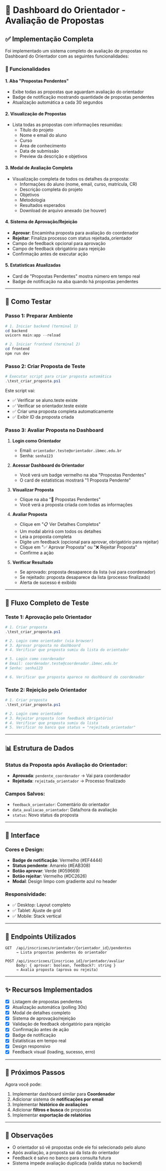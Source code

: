 # 📝 Dashboard do Orientador - Avaliação de Propostas

## ✅ Implementação Completa

Foi implementado um sistema completo de avaliação de propostas no Dashboard do Orientador com as seguintes funcionalidades:

### 🎯 Funcionalidades

#### 1. **Aba "Propostas Pendentes"**
- Exibe todas as propostas que aguardam avaliação do orientador
- Badge de notificação mostrando quantidade de propostas pendentes
- Atualização automática a cada 30 segundos

#### 2. **Visualização de Propostas**
- Lista todas as propostas com informações resumidas:
  - Título do projeto
  - Nome e email do aluno
  - Curso
  - Área de conhecimento
  - Data de submissão
  - Preview da descrição e objetivos

#### 3. **Modal de Avaliação Completa**
- Visualização completa de todos os detalhes da proposta:
  - Informações do aluno (nome, email, curso, matrícula, CR)
  - Descrição completa do projeto
  - Objetivos
  - Metodologia
  - Resultados esperados
  - Download de arquivo anexado (se houver)

#### 4. **Sistema de Aprovação/Rejeição**
- **Aprovar**: Encaminha proposta para avaliação do coordenador
- **Rejeitar**: Finaliza processo com status rejeitada_orientador
- Campo de feedback opcional para aprovação
- Campo de feedback obrigatório para rejeição
- Confirmação antes de executar ação

#### 5. **Estatísticas Atualizadas**
- Card de "Propostas Pendentes" mostra número em tempo real
- Badge de notificação na aba quando há propostas pendentes

---

## 🧪 Como Testar

### Passo 1: Preparar Ambiente

```powershell
# 1. Iniciar backend (terminal 1)
cd backend
uvicorn main:app --reload

# 2. Iniciar frontend (terminal 2)
cd frontend
npm run dev
```

### Passo 2: Criar Proposta de Teste

```powershell
# Executar script para criar proposta automática
.\test_criar_proposta.ps1
```

Este script vai:
- ✅ Verificar se aluno.teste existe
- ✅ Verificar se orientador.teste existe
- ✅ Criar uma proposta completa automaticamente
- ✅ Exibir ID da proposta criada

### Passo 3: Avaliar Proposta no Dashboard

1. **Login como Orientador**
   - Email: `orientador.teste@orientador.ibmec.edu.br`
   - Senha: `senha123`

2. **Acessar Dashboard do Orientador**
   - Você verá um badge vermelho na aba "Propostas Pendentes"
   - O card de estatísticas mostrará "1 Proposta Pendente"

3. **Visualizar Proposta**
   - Clique na aba "📝 Propostas Pendentes"
   - Você verá a proposta criada com todas as informações

4. **Avaliar Proposta**
   - Clique em "📋 Ver Detalhes Completos"
   - Um modal abrirá com todos os detalhes
   - Leia a proposta completa
   - Digite um feedback (opcional para aprovar, obrigatório para rejeitar)
   - Clique em "✅ Aprovar Proposta" ou "❌ Rejeitar Proposta"
   - Confirme a ação

5. **Verificar Resultado**
   - Se aprovado: proposta desaparece da lista (vai para coordenador)
   - Se rejeitado: proposta desaparece da lista (processo finalizado)
   - Alerta de sucesso é exibido

---

## 🔄 Fluxo Completo de Teste

### Teste 1: Aprovação pelo Orientador

```powershell
# 1. Criar proposta
.\test_criar_proposta.ps1

# 2. Login como orientador (via browser)
# 3. Aprovar proposta no dashboard
# 4. Verificar que proposta sumiu da lista do orientador

# 5. Login como coordenador
# Email: coordenador.teste@coordenador.ibmec.edu.br
# Senha: senha123

# 6. Verificar que proposta aparece no dashboard do coordenador
```

### Teste 2: Rejeição pelo Orientador

```powershell
# 1. Criar proposta
.\test_criar_proposta.ps1

# 2. Login como orientador
# 3. Rejeitar proposta (com feedback obrigatório)
# 4. Verificar que proposta sumiu da lista
# 5. Verificar no banco que status = "rejeitada_orientador"
```

---

## 📊 Estrutura de Dados

### Status da Proposta após Avaliação do Orientador:

- **Aprovada**: `pendente_coordenador` → Vai para coordenador
- **Rejeitada**: `rejeitada_orientador` → Processo finalizado

### Campos Salvos:
- `feedback_orientador`: Comentário do orientador
- `data_avaliacao_orientador`: Data/hora da avaliação
- `status`: Novo status da proposta

---

## 🎨 Interface

### Cores e Design:
- **Badge de notificação**: Vermelho (#EF4444)
- **Status pendente**: Amarelo (#EAB308)
- **Botão aprovar**: Verde (#059669)
- **Botão rejeitar**: Vermelho (#DC2626)
- **Modal**: Design limpo com gradiente azul no header

### Responsividade:
- ✅ Desktop: Layout completo
- ✅ Tablet: Ajuste de grid
- ✅ Mobile: Stack vertical

---

## 🔧 Endpoints Utilizados

```
GET  /api/inscricoes/orientador/{orientador_id}/pendentes
     → Lista propostas pendentes do orientador

POST /api/inscricoes/{inscricao_id}/orientador/avaliar
     Body: { aprovar: boolean, feedback?: string }
     → Avalia proposta (aprova ou rejeita)
```

---

## ✨ Recursos Implementados

- [x] Listagem de propostas pendentes
- [x] Atualização automática (polling 30s)
- [x] Modal de detalhes completo
- [x] Sistema de aprovação/rejeição
- [x] Validação de feedback obrigatório para rejeição
- [x] Confirmação antes de ação
- [x] Badge de notificação
- [x] Estatísticas em tempo real
- [x] Design responsivo
- [x] Feedback visual (loading, sucesso, erro)

---

## 🚀 Próximos Passos

Agora você pode:
1. Implementar dashboard similar para **Coordenador**
2. Adicionar sistema de **notificações por email**
3. Implementar **histórico de avaliações**
4. Adicionar **filtros e busca** de propostas
5. Implementar **exportação de relatórios**

---

## 📝 Observações

- O orientador só vê propostas onde ele foi selecionado pelo aluno
- Após avaliação, a proposta sai da lista do orientador
- Feedback é salvo no banco para consulta futura
- Sistema impede avaliação duplicada (valida status no backend)
